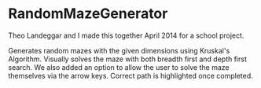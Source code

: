 # RandomMazeGenerator
Theo Landeggar and I made this together April 2014 for a school project.

Generates random mazes with the given dimensions using Kruskal's Algorithm. Visually solves the maze with both breadth first and depth first search. We also added an option to allow the user to solve the maze themselves via the arrow keys. Correct path is highlighted once completed.

